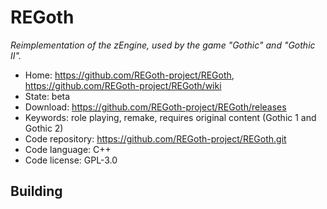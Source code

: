 # REGoth

_Reimplementation of the zEngine, used by the game "Gothic" and "Gothic II"._

- Home: https://github.com/REGoth-project/REGoth, https://github.com/REGoth-project/REGoth/wiki
- State: beta
- Download: https://github.com/REGoth-project/REGoth/releases
- Keywords: role playing, remake, requires original content (Gothic 1 and Gothic 2)
- Code repository: https://github.com/REGoth-project/REGoth.git
- Code language: C++
- Code license: GPL-3.0

## Building


